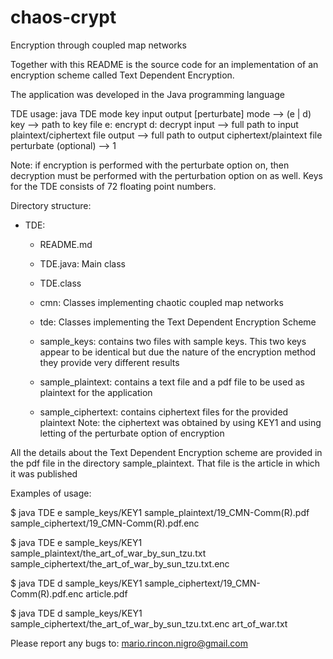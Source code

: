 # chaos-crypt
Encryption through coupled map networks

Together with this README is the source code for an implementation
of an encryption scheme called Text Dependent Encryption.

The application was developed in the Java programming language

TDE usage: java TDE mode key input output [perturbate]
        mode --> (e | d)
        key  --> path to key file
                e: encrypt
                d: decrypt
        input --> full path to input plaintext/ciphertext file
        output --> full path to output ciphertext/plaintext file
        perturbate (optional) --> 1

Note: if encryption is performed with the perturbate
option on, then decryption must be performed with the
perturbation option on as well. Keys for the TDE consists of 72 floating point
numbers.

Directory structure:

+ TDE:

  - README.md

  - TDE.java: Main class

  - TDE.class

  + cmn: Classes implementing chaotic coupled map networks

  + tde: Classes implementing the Text Dependent Encryption Scheme

  + sample_keys: contains two files with sample keys. This two keys
    		 appear to be identical but due the nature of
		 the encryption method they provide very different results

  + sample_plaintext: contains a text file and a pdf file to be used
    		      as plaintext for the application

  + sample_ciphertext: contains ciphertext files for the provided plaintext
    		       Note: the ciphertext was obtained by using KEY1 and
		       using letting of the perturbate option of encryption

All the details about the Text Dependent Encryption scheme are provided in the
pdf file in the directory sample_plaintext. That file is the article in which
it was published
		       
Examples of usage:

$ java  TDE  e  sample_keys/KEY1  sample_plaintext/19_CMN-Comm\(R\).pdf  sample_ciphertext/19_CMN-Comm\(R\).pdf.enc

$ java  TDE  e  sample_keys/KEY1  sample_plaintext/the_art_of_war_by_sun_tzu.txt  sample_ciphertext/the_art_of_war_by_sun_tzu.txt.enc

$ java  TDE  d  sample_keys/KEY1  sample_ciphertext/19_CMN-Comm\(R\).pdf.enc  article.pdf

$ java  TDE  d  sample_keys/KEY1  sample_ciphertext/the_art_of_war_by_sun_tzu.txt.enc art_of_war.txt

Please report any bugs to: mario.rincon.nigro@gmail.com
